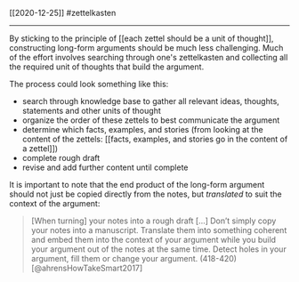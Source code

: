 [[2020-12-25]]
#zettelkasten 


---
By sticking to the principle of [[each zettel should be a unit of thought]], constructing long-form arguments should be much less challenging. Much of the effort involves searching through one's zettelkasten and collecting all the required unit of thoughts that build the argument.

The process could look something like this:
- search through knowledge base to gather all relevant ideas, thoughts, statements and other units of thought
- organize the order of these zettels to best communicate the argument
- determine which facts, examples, and stories (from looking at the content of the zettels: [[facts, examples, and stories go in the content of a zettel]])
- complete rough draft
- revise and add further content until complete

It is important to note that the end product of the long-form argument should not just be copied directly from the notes, but *translated* to suit the context of the argument:
> [When turning] your notes into a rough draft [...] Don’t simply copy your notes into a manuscript. Translate them into something coherent and embed them into the context of your argument while you build your argument out of the notes at the same time. Detect holes in your argument, fill them or change your argument. (418-420)
> [@ahrensHowTakeSmart2017]